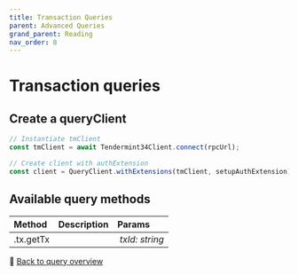 ```yaml
---
title: Transaction Queries
parent: Advanced Queries
grand_parent: Reading
nav_order: 8
---
```


# Transaction queries

## Create a queryClient

```ts
// Instantiate tmClient
const tmClient = await Tendermint34Client.connect(rpcUrl);

// Create client with authExtension
const client = QueryClient.withExtensions(tmClient, setupAuthExtension);
```

## Available query methods

| Method    | Description | Params          |
| :-------- | :---------- | :-------------- |
| .tx.getTx |             |  *txId: string* |

🔗 [Back to query overview](index.md)
